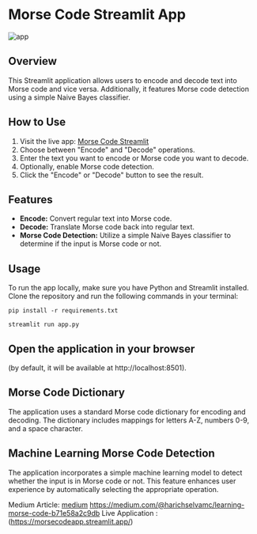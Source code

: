 # Morse Code Streamlit App

![app](https://github.com/harichselvamc/Morsecode_streamlit/assets/90306857/d71d3c0c-89f3-46ec-84e5-9d99a4c45973)

## Overview

This Streamlit application allows users to encode and decode text into Morse code and vice versa. Additionally, it features Morse code detection using a simple Naive Bayes classifier.

## How to Use

1. Visit the live app: [Morse Code Streamlit](https://morsecodeapp.streamlit.app/)
2. Choose between "Encode" and "Decode" operations.
3. Enter the text you want to encode or Morse code you want to decode.
4. Optionally, enable Morse code detection.
5. Click the "Encode" or "Decode" button to see the result.

## Features

- **Encode:** Convert regular text into Morse code.
- **Decode:** Translate Morse code back into regular text.
- **Morse Code Detection:** Utilize a simple Naive Bayes classifier to determine if the input is Morse code or not.

## Usage

To run the app locally, make sure you have Python and Streamlit installed. Clone the repository and run the following commands in your terminal:


    pip install -r requirements.txt
    
    streamlit run app.py


## Open the application in your browser
(by default, it will be available at http://localhost:8501).

## Morse Code Dictionary
The application uses a standard Morse code dictionary for encoding and decoding. 
The dictionary includes mappings for letters A-Z, numbers 0-9, and a space character.

## Machine Learning Morse Code Detection
The application incorporates a simple machine learning model to detect whether the input is in Morse code or not. This feature enhances user experience by automatically selecting the appropriate operation.


Medium Article: 
[medium](https://medium.com/@harichselvamc/learning-morse-code-b71e58a2c9db)
https://medium.com/@harichselvamc/learning-morse-code-b71e58a2c9db
Live Application : (https://morsecodeapp.streamlit.app/)

